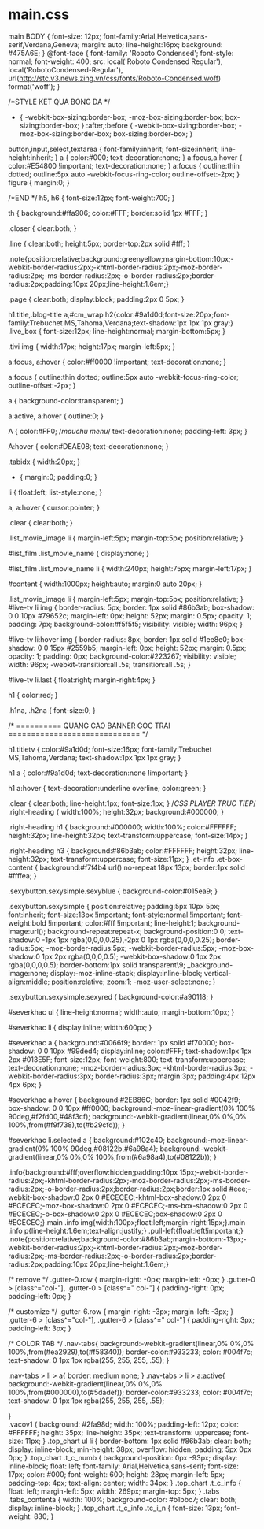 # main.css
main
 BODY {
    font-size: 12px;
 	font-family:Arial,Helvetica,sans-serif,Verdana,Geneva;
    margin: auto;
	line-height:16px;
    background: #475A6E;
}
@font-face { font-family: 'Roboto Condensed'; font-style: normal; font-weight: 400; src: local('Roboto Condensed Regular'), local('RobotoCondensed-Regular'), url(http://stc.v3.news.zing.vn/css/fonts/Roboto-Condensed.woff) format('woff'); }

 
/*STYLE KET QUA BONG DA */
 
* { -webkit-box-sizing:border-box; -moz-box-sizing:border-box; box-sizing:border-box; }
:after,:before { -webkit-box-sizing:border-box; -moz-box-sizing:border-box; box-sizing:border-box; }
 
button,input,select,textarea { font-family:inherit; font-size:inherit; line-height:inherit; }
a { color:#000; text-decoration:none; }
a:focus,a:hover { color:#E54800 !important; text-decoration:none; }
a:focus { outline:thin dotted; outline:5px auto -webkit-focus-ring-color; outline-offset:-2px; }
figure { margin:0; }
 
 /*END */
h5,
h6 {
  font-size:12px;
  font-weight:700;
}

th {
  background:#ffa906;
  color:#FFF;
  border:solid 1px #FFF;
}

.closer {
  clear:both;
}

.line {
  clear:both;
  height:5px;
  border-top:2px solid #fff;
}
 
.note{position:relative;background:greenyellow;margin-bottom:10px;-webkit-border-radius:2px;-khtml-border-radius:2px;-moz-border-radius:2px;-ms-border-radius:2px;-o-border-radius:2px;border-radius:2px;padding:10px 20px;line-height:1.6em;} 
 

.page {
  clear:both;
  display:block;
  padding:2px 0 5px;
}
 
h1.title,.blog-title a,#cm_wrap h2{color:#9a1d0d;font-size:20px;font-family:Trebuchet MS,Tahoma,Verdana;text-shadow:1px 1px 1px gray;}
.live_box {
  font-size:12px;
  line-height:normal;
  margin-bottom:5px;
}
 

.tivi img {
  width:17px;
  height:17px;
  margin-left:5px;
}

a:focus,
a:hover {
  color:#ff0000 !important;
  text-decoration:none;
}

a:focus {
  outline:thin dotted;
  outline:5px auto -webkit-focus-ring-color;
  outline-offset:-2px;
}

a {
  background-color:transparent;
}

a:active,
a:hover {
  outline:0;
}
  

A {
  color:#FF0; /*mauchu menu*/
  text-decoration:none;
  padding-left: 3px;
}

A:hover {
  color:#DEAE08;
  text-decoration:none;
}

 
.tabidx {
  width:20px;
}

* {
  margin:0;
  padding:0;
}

li {
  float:left;
  list-style:none;
}

a,
a:hover {
  cursor:pointer;
}

.clear {
  clear:both;
}

 
.list_movie_image li {
  margin-left:5px;
  margin-top:5px;
  position:relative;
}

#list_film .list_movie_name {
  display:none;
}

#list_film .list_movie_name li {
  width:240px;
  height:75px;
  margin-left:17px;
}

#content {
  width:1000px;
  height:auto;
  margin:0 auto 20px;
}
  
.list_movie_image li {
  margin-left:5px;
  margin-top:5px;
 position:relative;
}
#live-tv li img {
    border-radius: 5px;
    border: 1px solid #86b3ab;
    box-shadow: 0 0 10px #79652c;
    margin-left: 0px;
    height: 52px;
    margin: 0.5px;
    opacity: 1;
    padding: 7px;
    background-color:#f5f5f5;
    visibility: visible;
    width: 96px;
}

#live-tv li:hover img {
    border-radius: 8px;
    border: 1px solid #1ee8e0;
    box-shadow: 0 0 15px #2559b5;
    margin-left: 0px;
    height: 52px;
    margin: 0.5px;
    opacity: 1;
    padding: 0px;
    background-color:#223267;
    visibility: visible;
    width: 96px;
	-webkit-transition:all .5s;
    transition:all .5s;
}

#live-tv li.last {
  float:right;
  margin-right:4px;
}
 

h1 {
  color:red;
}

.h1na,
.h2na {
  font-size:0;
}

/* ========== QUANG CAO BANNER GOC TRAI ============================= */
 

h1.titletv {
  color:#9a1d0d;
  font-size:16px;
  font-family:Trebuchet MS,Tahoma,Verdana;
  text-shadow:1px 1px 1px gray;
}

h1 a {
  color:#9a1d0d;
  text-decoration:none !important;
}

h1 a:hover {
  text-decoration:underline overline;
  color:green;
}
 
  

.clear {
  clear:both;
  line-height:1px;
  font-size:1px;
}
/*CSS PLAYER TRUC TIEP*/
.right-heading {
	width:100%;
  height:32px;
   background:#000000;
}

.right-heading h1 {
   background:#000000;
  	width:100%;
color:#FFFFFF;
  height:32px;
  line-height:32px;
  text-transform:uppercase;
  font-size:14px;
}

.right-heading h3 {
   background:#86b3ab;
  color:#FFFFFF;
  height:32px;
  line-height:32px;
  text-transform:uppercase;
  font-size:11px;
}
.et-info .et-box-content {
  background:#f7f4b4 url() no-repeat 18px 13px;
  border:1px solid #ffffea;
}

.sexybutton.sexysimple.sexyblue {
  background-color:#015ea9;
}

.sexybutton.sexysimple {
  position:relative;
  padding:5px 10px 5px;
  font:inherit;
  font-size:13px !important;
  font-style:normal !important;
  font-weight:bold !important;
  color:#fff !important;
  line-height:1;
  background-image:url();
  background-repeat:repeat-x;
  background-position:0 0;
  text-shadow:0 -1px 1px rgba(0,0,0,0.25),-2px 0 1px rgba(0,0,0,0.25);
  border-radius:5px;
  -moz-border-radius:5px;
  -webkit-border-radius:5px;
  -moz-box-shadow:0 1px 2px rgba(0,0,0,0.5);
  -webkit-box-shadow:0 1px 2px rgba(0,0,0,0.5);
  border-bottom:1px solid transparent\9;
  _background-image:none;
  display:-moz-inline-stack;
  display:inline-block;
  vertical-align:middle;
  position:relative;
  zoom:1;
  -moz-user-select:none;
}

.sexybutton.sexysimple.sexyred {
  background-color:#a90118;
}

#severkhac ul {
  line-height:normal;
  width:auto;
  margin-bottom:10px;
}

#severkhac li {
  display:inline;
  width:600px;
}

#severkhac a {
  background:#0066f9;
  border: 1px solid #f70000;
  box-shadow: 0 0 10px #99ded4;
  display:inline;
  color:#FFF;
  text-shadow:1px 1px 2px #013E5F;
  font-size:12px;
  font-weight:800;
  text-transform:uppercase;
  text-decoration:none;
  -moz-border-radius:3px;
  -khtml-border-radius:3px;
  -webkit-border-radius:3px;
  border-radius:3px;
  margin:3px;
  padding:4px 12px 4px 6px;
}

#severkhac a:hover {
  background:#2EB86C;
  border: 1px solid #0042f9;
  box-shadow: 0 0 10px #ff0000;
  background:-moz-linear-gradient(0% 100% 90deg,#f2fd00,#48f3cf);
  background:-webkit-gradient(linear,0% 0%,0% 100%,from(#f9f738),to(#b29cfd));
}

#severkhac li.selected a {
  background:#102c40;
  background:-moz-linear-gradient(0% 100% 90deg,#08122b,#6a98a4);
  background:-webkit-gradient(linear,0% 0%,0% 100%,from(#6a98a4),to(#08122b));
}

.info{background:#fff;overflow:hidden;padding:10px 15px;-webkit-border-radius:2px;-khtml-border-radius:2px;-moz-border-radius:2px;-ms-border-radius:2px;-o-border-radius:2px;border-radius:2px;border:1px solid #eee;-webkit-box-shadow:0 2px 0 #ECECEC;-khtml-box-shadow:0 2px 0 #ECECEC;-moz-box-shadow:0 2px 0 #ECECEC;-ms-box-shadow:0 2px 0 #ECECEC;-o-box-shadow:0 2px 0 #ECECEC;box-shadow:0 2px 0 #ECECEC;}.main .info img{width:100px;float:left;margin-right:15px;}.main .info p{line-height:1.6em;text-align:justify;}
.pull-left{float:left!important;}
.note{position:relative;background-color:#86b3ab;margin-bottom:-13px;-webkit-border-radius:2px;-khtml-border-radius:2px;-moz-border-radius:2px;-ms-border-radius:2px;-o-border-radius:2px;border-radius:2px;padding:10px 20px;line-height:1.6em;}



/* remove */
.gutter-0.row {
  margin-right: -0px;
  margin-left: -0px;
}
.gutter-0 > [class^="col-"], .gutter-0 > [class^=" col-"] {
  padding-right: 0px;
  padding-left: 0px;
}

/* customize */
.gutter-6.row {
  margin-right: -3px;
  margin-left: -3px;
}
.gutter-6 > [class^="col-"], .gutter-6 > [class^=" col-"] {
  padding-right: 3px;
  padding-left: 3px;
}

/* COLOR TAB */
.nav-tabs{
	background:-webkit-gradient(linear,0% 0%,0% 100%,from(#ea2929),to(#f58340));
  border-color:#933233;
  	color: #004f7c;
	text-shadow: 0 1px 1px rgba(255, 255, 255, .55);
}

.nav-tabs > li > a{
  border: medium none;
}
.nav-tabs > li > a:active{
	background:-webkit-gradient(linear,0% 0%,0% 100%,from(#000000),to(#5dadef));
  border-color:#933233;
  	color: #004f7c;
	text-shadow: 0 1px 1px rgba(255, 255, 255, .55);
	
}  
.vacov1 {
    background: #2fa98d;
    width: 100%;
	padding-left: 12px;
    color: #FFFFFF;
    height: 35px;
    line-height: 35px;
    text-transform: uppercase;
    font-size: 11px;
} 
.top_chart ul li {
    border-bottom: 1px solid #86b3ab;
    clear: both;
    display: inline-block;
    min-height: 38px;
    overflow: hidden;
    padding: 5px 0px 0px;
}
.top_chart .t_c_numb {
    background-position: 0px -93px;
    display: inline-block;
    float: left;
    font-family: Arial,Helvetica,sans-serif;
    font-size: 17px;
    color: #000;
    font-weight: 600;
    height: 28px;
    margin-left: 5px;
    padding-top: 4px;
    text-align: center;
    width: 34px;
}
.top_chart .t_c_info {
    float: left;
    margin-left: 5px;
    width: 269px;
    margin-top: 5px;
}
.tabs .tabs_contenta {
    width: 100%;
	background-color: #b1bbc7;
    clear: both;
    display: inline-block;
}
.top_chart .t_c_info .tc_i_n {
    font-size: 13px;
    font-weight: 830;
}
